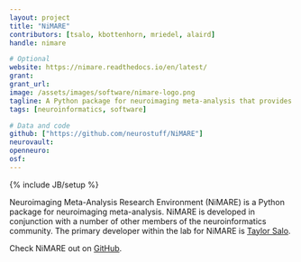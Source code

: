 ```yaml
---
layout: project
title: "NiMARE"
contributors: [tsalo, kbottenhorn, mriedel, alaird]
handle: nimare

# Optional
website: https://nimare.readthedocs.io/en/latest/
grant:
grant_url:
image: /assets/images/software/nimare-logo.png
tagline: A Python package for neuroimaging meta-analysis that provides a shared syntax for a range for algorithms.
tags: [neuroinformatics, software]

# Data and code
github: ["https://github.com/neurostuff/NiMARE"]
neurovault:
openneuro:
osf:
---
```

{% include JB/setup %}

Neuroimaging Meta-Analysis Research Environment (NiMARE) is a Python package for neuroimaging meta-analysis. NiMARE is developed in conjunction with a number of other members of the neuroinformatics community. The primary developer within the lab for NiMARE is [Taylor Salo](/team/salo-taylor).

Check NiMARE out on [GitHub](https://github.com/neurostuff/NiMARE).
